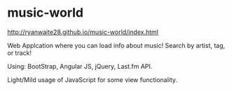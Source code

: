 # music-world

http://ryanwaite28.github.io/music-world/index.html

Web Applcation where you can load info about music! Search by artist, tag, or track!

Using: BootStrap, Angular JS, jQuery, Last.fm API.

Light/Mild usage of JavaScript for some view functionality.
